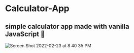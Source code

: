 # Calculator-App
## simple calculator app made with vanilla JavaScript 🍦
![Screen Shot 2022-02-23 at 8 40 35 PM](https://user-images.githubusercontent.com/77520234/155459385-434848b9-7549-4166-bded-4b8d49c479c2.png)
